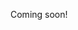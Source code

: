 <!--- So my current idea is to create a token with an ERC20 interface. You can pay the contract ETH to mint tokens. But the amount of tokens that are minted are variable. You can also pay the contract PUMP to get your ETH back. You can also put a backdoor on this system to turn it into an equity store. ---->

Coming soon!
